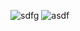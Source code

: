 ![sdfg](https://user-images.githubusercontent.com/106787660/181191069-a7a63893-c26e-4639-90ed-b00289779b32.jpg)
![asdf](https://user-images.githubusercontent.com/106787660/181191257-869cc5b6-a0e9-4bd8-bd85-bc8f81a747c4.jpg)
